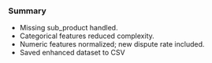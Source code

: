 ### Summary
* Missing sub_product handled.
* Categorical features reduced complexity.
* Numeric features normalized; new dispute rate included.
* Saved enhanced dataset to CSV
